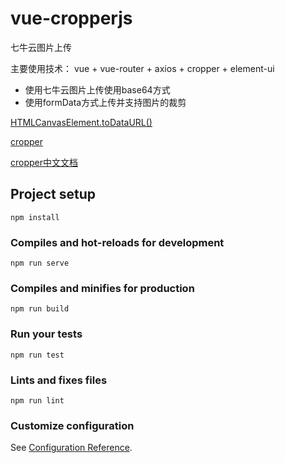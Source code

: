 # vue-cropperjs

七牛云图片上传

主要使用技术： vue + vue-router + axios + cropper + element-ui


- 使用七牛云图片上传使用base64方式
- 使用formData方式上传并支持图片的裁剪




[HTMLCanvasElement.toDataURL()](https://developer.mozilla.org/zh-CN/docs/Web/API/HTMLCanvasElement/toDataURL#%E8%AE%BE%E7%BD%AEjpegs%E5%9B%BE%E7%89%87%E7%9A%84%E8%B4%A8%E9%87%8F)

[cropper](http://fengyuanchen.github.io/cropper/)

[cropper中文文档](https://blog.csdn.net/weixin_38023551/article/details/78792400)



## Project setup
```
npm install
```

### Compiles and hot-reloads for development
```
npm run serve
```

### Compiles and minifies for production
```
npm run build
```

### Run your tests
```
npm run test
```

### Lints and fixes files
```
npm run lint
```

### Customize configuration
See [Configuration Reference](https://cli.vuejs.org/config/).
